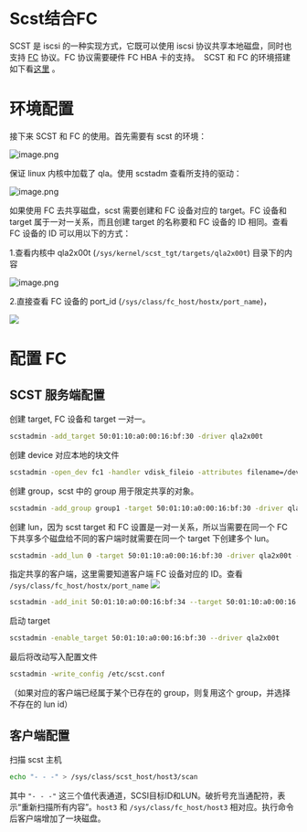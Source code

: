 # Scst结合FC


SCST 是 iscsi 的一种实现方式，它既可以使用 iscsi 协议共享本地磁盘，同时也支持 [FC](https://en.wikipedia.org/wiki/Fibre_Channel) 协议。FC 协议需要硬件 FC HBA 卡的支持。  SCST 和 FC 的环境搭建如下看[这里](http://scst.sourceforge.net/qla2x00t-howto.html) 。


# 环境配置

接下来 SCST 和 FC 的使用。首先需要有 scst 的环境：

![image.png](https://raw.githubusercontent.com/xingyys/myblog/main/posts/images/20201102142919.png)

保证 linux 内核中加载了 qla。使用 scstadm 查看所支持的驱动：

![image.png](https://raw.githubusercontent.com/xingyys/myblog/main/posts/images/20201102142951.png)

如果使用 FC 去共享磁盘，scst 需要创建和 FC 设备对应的 target。FC 设备和 target 属于一对一关系，而且创建 target 的名称要和 FC 设备的 ID 相同。查看 FC 设备的 ID 可以用以下的方式：

1.查看内核中 qla2x00t (`/sys/kernel/scst_tgt/targets/qla2x00t`) 目录下的内容

![image.png](https://raw.githubusercontent.com/xingyys/myblog/main/posts/images/20201102143014.png)

2.直接查看 FC 设备的 port_id (`/sys/class/fc_host/hostx/port_name`)，

![](https://raw.githubusercontent.com/xingyys/myblog/main/posts/images/20201102143032.png)

# 配置 FC


## SCST 服务端配置
创建 target, FC 设备和 target 一对一。
```bash
scstadmin -add_target 50:01:10:a0:00:16:bf:30 -driver qla2x00t
```
创建 device 对应本地的块文件
```bash
scstadmin -open_dev fc1 -handler vdisk_fileio -attributes filename=/dev/sdc
```
创建 group，scst 中的 group 用于限定共享的对象。
```bash
scstadmin -add_group group1 -target 50:01:10:a0:00:16:bf:30 -driver qla2x00t
```
创建 lun，因为 scst target 和 FC 设置是一对一关系，所以当需要在同一个 FC 下共享多个磁盘给不同的客户端时就需要在同一个 target 下创建多个 lun。
```bash
scstadmin -add_lun 0 -target 50:01:10:a0:00:16:bf:30 -driver qla2x00t -group group1 -device fc1
```
指定共享的客户端，这里需要知道客户端 FC 设备对应的 ID。查看 `/sys/class/fc_host/hostx/port_name`
![](https://raw.githubusercontent.com/xingyys/myblog/main/posts/images/20201102143050.png)
```bash
scstadmin -add_init 50:01:10:a0:00:16:bf:34 --target 50:01:10:a0:00:16:bf:30 -driver qla2x00t -group group1 -device fc1
```
启动 target
```bash
scstadmin -enable_target 50:01:10:a0:00:16:bf:30 --driver qla2x00t
```
最后将改动写入配置文件
```bash
scstadmin -write_config /etc/scst.conf
```
（如果对应的客户端已经属于某个已存在的 group，则复用这个 group，并选择不存在的 lun id）

## 客户端配置
扫描 scst 主机

```bash
echo "- - -" > /sys/class/scst_host/host3/scan
```
其中 `"- - -"` 这三个值代表通道，SCSI目标ID和LUN。破折号充当通配符，表示“重新扫描所有内容”。`host3` 和 `/sys/class/fc_host/host3` 相对应。执行命令后客户端增加了一块磁盘。




